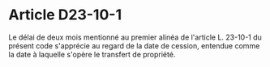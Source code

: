 # Article D23-10-1

Le délai de deux mois mentionné au premier alinéa de l'article L. 23-10-1 du présent code s'apprécie au regard de la date de cession, entendue comme la date à laquelle s'opère le transfert de propriété.
